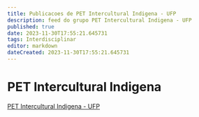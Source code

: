 ```yaml
---
title: Publicacoes de PET Intercultural Indigena - UFP
description: feed do grupo PET Intercultural Indigena - UFP
published: true
date: 2023-11-30T17:55:21.645731
tags: Interdisciplinar
editor: markdown
dateCreated: 2023-11-30T17:55:21.645731
---
```


# PET Intercultural Indigena
[PET Intercultural Indigena - UFP](/grupo/124PETInterculturalIndigenaUFP.md)
